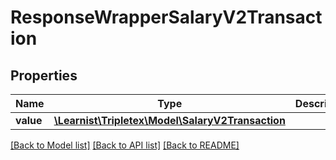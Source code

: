 # ResponseWrapperSalaryV2Transaction

## Properties
Name | Type | Description | Notes
------------ | ------------- | ------------- | -------------
**value** | [**\Learnist\Tripletex\Model\SalaryV2Transaction**](SalaryV2Transaction.md) |  | [optional] 

[[Back to Model list]](../../README.md#documentation-for-models) [[Back to API list]](../../README.md#documentation-for-api-endpoints) [[Back to README]](../../README.md)

